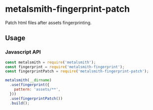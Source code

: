 # metalsmith-fingerprint-patch

Patch html files after assets fingerprinting.

## Usage

### Javascript API

```javascript
const metalsmith = require('metalsmith');
const fingerprint = require('metalsmith-fingerprint');
const fingerprintPatch = require('metalsmith-fingerprint-patch');

metalsmith(__dirname)
  .use(fingerprint({
    pattern: 'assets/**',
  }))
  .use(fingerprintPatch())
  .build();
```
